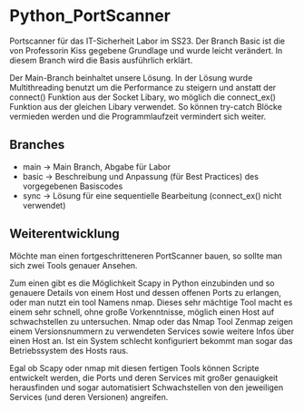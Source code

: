 # Python_PortScanner
Portscanner für das IT-Sicherheit Labor im SS23.
Der Branch Basic ist die von Professorin Kiss gegebene Grundlage und wurde leicht verändert.
In diesem Branch wird die Basis ausführlich erklärt.

Der Main-Branch beinhaltet unsere Lösung. In der Lösung wurde Multithreading benutzt um die 
Performance zu steigern und anstatt der connect() Funktion aus der Socket Libary, wo möglich die
connect_ex() Funktion aus der gleichen Libary verwendet. So können try-catch Blöcke vermieden werden
und die Programmlaufzeit vermindert sich weiter.

## Branches
+ main -> Main Branch, Abgabe für Labor
+ basic -> Beschreibung und Anpassung (für Best Practices) des vorgegebenen Basiscodes
+ sync -> Lösung für eine sequentielle Bearbeitung (connect_ex() nicht verwendet)

## Weiterentwicklung
Möchte man einen fortgeschritteneren PortScanner bauen, so sollte man sich zwei Tools genauer Ansehen. 

Zum einen gibt es die Möglichkeit Scapy in Python einzubinden und so genauere Details von einem Host und dessen offenen Ports zu erlangen, oder man nutzt ein tool Namens nmap. 
Dieses sehr mächtige Tool macht es einem sehr schnell, ohne große Vorkenntnisse, möglich einen Host auf schwachstellen zu untersuchen. 
Nmap oder das Nmap Tool Zenmap zeigen einem Versionsnummern zu verwendeten Services sowie weitere Infos über einen Host an. Ist
ein System schlecht konfiguriert bekommt man sogar das Betriebssystem des Hosts raus. 

Egal ob Scapy oder nmap mit diesen fertigen Tools können Scripte entwickelt werden, die Ports und deren Services mit großer
genauigkeit herausfinden und sogar automatisiert Schwachstellen von den jeweiligen Services (und deren Versionen) angreifen.
